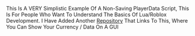 This Is A VERY Simplistic Example Of A Non-Saving PlayerData Script, This Is For People Who Want To Understand The Basics Of Lua/Roblox Development.
I Have Added Another <a href="https://github.com/wcv7/GUI-Text-Displayer-Roblox">Repository</a> That Links To This, Where You Can Show Your Currency / Data On A GUI
